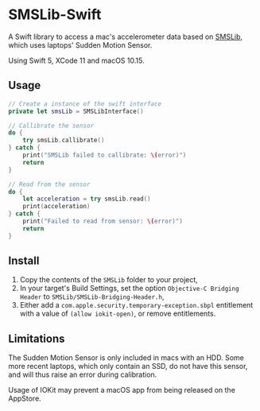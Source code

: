 # SMSLib-Swift
A Swift library to access a mac's accelerometer data based on [SMSLib](http://www.suitable.com/tools/smslib.html), which uses laptops' Sudden Motion Sensor.

Using Swift 5, XCode 11 and macOS 10.15.

## Usage

```swift
// Create a instance of the swift interface
private let smsLib = SMSLibInterface()

// Callibrate the sensor
do {
    try smsLib.callibrate()
} catch {
    print("SMSLib failed to callibrate: \(error)")
    return
}

// Read from the sensor
do {
    let acceleration = try smsLib.read()
    print(acceleration)
} catch {
    print("Failed to read from sensor: \(error)")
    return
}
```

## Install

1. Copy the contents of the `SMSLib` folder to your project,
2. In your target's Build Settings, set the option `Objective-C Bridging Header` to `SMSLib/SMSLib-Bridging-Header.h`,
3. Either add a `com.apple.security.temporary-exception.sbpl` entitlement with a value of `(allow iokit-open)`, or remove entitlements.

## Limitations

The Sudden Motion Sensor is only included in macs with an HDD. Some more recent laptops, which only contain an SSD, do not have this sensor, and will thus raise an error during calibration.

Usage of IOKit may prevent a macOS app from being released on the AppStore.
